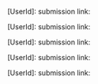 [UserId]: 
submission link:

[UserId]: 
submission link: 

[UserId]:
submission link: 

[UserId]:
submission link: 

[UserId]:
submission link: 
